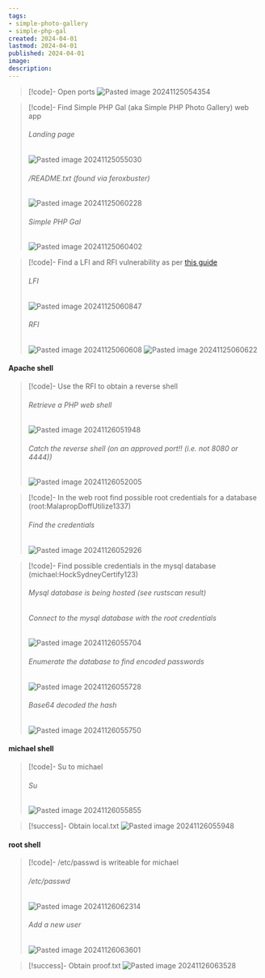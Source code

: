 ```yaml
---
tags:
- simple-photo-gallery
- simple-php-gal
created: 2024-04-01
lastmod: 2024-04-01
published: 2024-04-01
image:
description: 
---
```


>[!code]- Open ports
>![Pasted image 20241125054354](Images/Pasted%20image%2020241125054354.png)

>[!code]- Find Simple PHP Gal (aka Simple PHP Photo Gallery) web app
>###### Landing page
>![Pasted image 20241125055030](Images/Pasted%20image%2020241125055030.png)
>###### /README.txt (found via feroxbuster)
>![Pasted image 20241125060228](Images/Pasted%20image%2020241125060228.png)
>###### Simple PHP Gal
>![Pasted image 20241125060402](Images/Pasted%20image%2020241125060402.png)

>[!code]- Find a LFI and RFI vulnerability as per [this guide](https://www.exploit-db.com/exploits/48424)
>###### LFI
>![Pasted image 20241125060847](Images/Pasted%20image%2020241125060847.png)
>###### RFI
>![Pasted image 20241125060608](Images/Pasted%20image%2020241125060608.png)
>![Pasted image 20241125060622](Images/Pasted%20image%2020241125060622.png)
#### Apache shell

>[!code]- Use the RFI to obtain a reverse shell
>###### Retrieve a PHP web shell
>![Pasted image 20241126051948](Images/Pasted%20image%2020241126051948.png)
>###### Catch the reverse shell (on an approved port!! (i.e. not 8080 or 4444))
>![Pasted image 20241126052005](Images/Pasted%20image%2020241126052005.png)

>[!code]- In the web root find possible root credentials for a database (root:MalapropDoffUtilize1337)
>###### Find the credentials
>![Pasted image 20241126052926](Images/Pasted%20image%2020241126052926.png)

>[!code]- Find possible credentials in the mysql database (michael:HockSydneyCertify123)
>###### Mysql database is being hosted (see rustscan result)
>###### Connect to the mysql database with the root credentials
>![Pasted image 20241126055704](Images/Pasted%20image%2020241126055704.png)
>###### Enumerate the database to find encoded passwords
>![Pasted image 20241126055728](Images/Pasted%20image%2020241126055728.png)
>###### Base64 decoded the hash
>![Pasted image 20241126055750](Images/Pasted%20image%2020241126055750.png)
>
#### michael shell

>[!code]- Su to michael
>###### Su
>![Pasted image 20241126055855](Images/Pasted%20image%2020241126055855.png)

>[!success]- Obtain local.txt
>![Pasted image 20241126055948](Images/Pasted%20image%2020241126055948.png)
#### root shell

>[!code]- /etc/passwd is writeable for michael
>###### /etc/passwd
>![Pasted image 20241126062314](Images/Pasted%20image%2020241126062314.png)
>###### Add a new user
>![Pasted image 20241126063601](Images/Pasted%20image%2020241126063601.png)

>[!success]- Obtain proof.txt
>![Pasted image 20241126063528](Images/Pasted%20image%2020241126063528.png)

